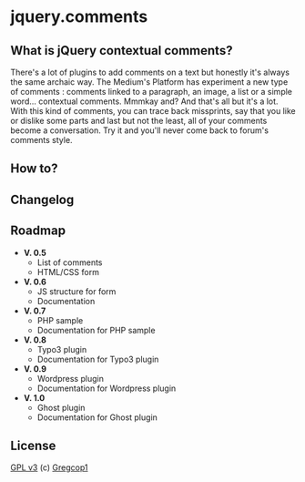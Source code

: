 jquery.comments
===============

## What is jQuery contextual comments? ##
There's a lot of plugins to add comments on a text but honestly it's always the same archaic way. The Medium's Platform has experiment a new type of comments : comments linked to a paragraph, an image, a list or a simple word... contextual comments. Mmmkay and? And that's all but it's a lot. With this kind of comments, you can trace back missprints, say that you like or dislike some parts and last but not the least, all of your comments become a conversation. Try it and you'll never come back to forum's comments style.

## How to? ##

## Changelog ##
## Roadmap ##

 - **V. 0.5**
     - List of comments
     - HTML/CSS form
 - **V. 0.6**
     - JS structure for form
     - Documentation
 - **V. 0.7**
     - PHP sample
     - Documentation for PHP sample
 - **V. 0.8**
     - Typo3 plugin
     - Documentation for Typo3 plugin
 - **V. 0.9**
     - Wordpress plugin
     - Documentation for Wordpress plugin
 - **V. 1.0**
     - Ghost plugin
     - Documentation for Ghost plugin
## License ##
[GPL v3][1] (c) [Gregcop1][2]


  [1]: http://www.gnu.org/licenses/gpl-3.0.html
  [2]: https://github.com/Gregcop1

